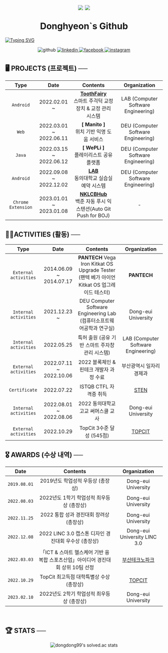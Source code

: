 <h1 align="center">
        <p align="center">
                <img src="https://komarev.com/ghpvc/?username=Donghyeon0915&&style=flat" align="center" />
                <a href ="https://solved.ac/dongdong99"><img src="http://mazassumnida.wtf/api/mini/generate_badge?boj=dongdong99" style="vertical-align: middle;"></a>
        </p>
        Donghyeon`s Github
        
</h1>

<div align="center" style="display:flex">
        <a href="https://git.io/typing-svg"><img
        src="https://readme-typing-svg.demolab.com?font=Fira+Code&duration=500&pause=10&color=7BC5F7&center=true&multiline=true&width=435&height=100&lines=%E2%94%8C%E2%94%80+me+%E2%94%80%E2%94%80%E2%94%90+%E3%80%80++%E3%80%80%E3%80%80%E3%80%80%E3%80%80%E3%80%80%E3%80%80%E3%80%80;donghyeon0915+%40+gmail.com;%E2%94%94%E2%94%80%E2%94%80%E2%94%80%E2%94%80%E2%94%80%E2%94%80%E2%94%80%E2%94%80+email+%E2%94%80%E2%94%80%E2%94%80%E2%94%80%E2%94%80%E2%94%80%E2%94%80%E2%94%80%E2%94%98;%E3%80%80;%E3%80%80;%E3%80%80;%E3%80%80;%E3%80%80;%E3%80%80;%E3%80%80;%E3%80%80"
        alt="Typing SVG" /></a>
</div>

<p align="center"
        <a href="https://github.com/Donghyeon0915" target="_blank">
                <img src=https://img.shields.io/badge/github-%2324292e.svg?&style=for-the-badge&logo=github&logoColor=white alt=github style="margin-bottom: 5px;" />
        </a>
        <a href="https://github.com/Donghyeon0915" target="_blank">
                <img src=https://img.shields.io/badge/git-%231E77B5.svg?&style=for-the-badge&logo=git&logoColor=white alt=linkedin style="margin-bottom: 5px;" />
        </a>
        <a href="https://www.facebook.com/profile.php?id=100007219727232" target="_blank">
                <img src=https://img.shields.io/badge/facebook-%232E87FB.svg?&style=for-the-badge&logo=facebook&logoColor=white alt=facebook style="margin-bottom: 5px;" />
        </a>
        <a href="https://www.instagram.com/dongx._.2/" target="_blank">
                <img src=https://img.shields.io/badge/instagram-%23000000.svg?&style=for-the-badge&logo=instagram&logoColor=white&color=dd2a7b alt=instagram style="margin-bottom: 5px;" />
        </a>  
 </p>
 
<!-- <p align="center">
<a href="https://git.io/typing-svg"><img src="https://readme-typing-svg.demolab.com?font=Fira+Code&pause=1000&color=7BC5F7&center=true&multiline=true&width=435&lines=Donghyeon%60s+GitHub+%E2%AD%90" alt="Typing SVG" /></a>
</p> -->


 
<!-- 백준 스탯 -->
<!-- <p align="center">
   <a href ="https://solved.ac/dongdong99"><img src ="http://mazassumnida.wtf/api/v2/generate_badge?boj=dongdong99"></a>
</p> -->

<!-- <p align="center">
   <a href ="https://solved.ac/dongdong99"><img src="http://mazassumnida.wtf/api/mini/generate_badge?boj=dongdong99"></a>
</p> -->


## 🖥️ PROJECTS (프로젝트) ──

<div align="center">
  
| Type | Date | Contents | Organization |
| :---: | :---: | :---: | :---: |
  | `Android` | 2022.02.01 ~ | <b>[ ToothFairy ](https://github.com/DEU-ToothFairy/ToothFairy_Client)</b> <br>스마트 주걱턱 교정 장치 & 교정 관리 시스템  | LAB (Computer Software Engineering) |
  | `Web` | 2022.03.01 ~<br>2022.06.11 | <b>[ Manito ]</b> <br>위치 기반 익명 도움 서비스 | DEU (Computer Software Engineering) |
  | `Java` | 2022.03.15 ~<br>2022.06.12 | <b>[ WePLi ]</b> <br>플레이리스트 공유 플랫폼 | DEU (Computer Software Engineering) |
  | `Android` | 2022.09.08 ~<br>2022.12.02 | <b>[ LAB ](https://github.com/DEU-Lab-Reservation-System/LAB-Android-App)</b> <br> 동의대학교 실습실 예약 시스템 | DEU (Computer Software Engineering) |
  | `Chrome Extension` | 2023.01.01 ~<br>2023.01.08 | <b>[ NKLCBHub ](https://github.com/Donghyeon0915/NKLCB_Hub)</b> <br> 백준 자동 푸시 익스텐션(Auto Git Push for BOJ) | - |

</div>

## 🏃‍♂️ACTIVITIES **(활동)** ──

<div align="center">
  
| Type | Date | Contents | Organization |
| :---: | :---: | :---: | :---: |
  | `External activities` | 2014.06.09 ~<br>2014.07.17 | <b>PANTECH</b> Vega Iron Kitkat OS Upgrade Tester <br>(팬텍 베가 아이언 Kitkat OS 업그레이드 테스터) | <b>PANTECH</b> |
  | `Internal activities` | 2021.12.23 ~ | DEU Computer Software Engineering Lab <br>(컴퓨터소프트웨어공학과 연구실) | Dong-eui University |
| `Internal activities` | 2022.05.25 | 특허 출원 (공유 기반 스마트 주자창 관리 시스템) | LAB (Computer Software Engineering) |
  | `External activities` | 2022.07.11 ~<br>2022.10.06 | 2022 블록체인 & 핀테크 개발자 과정 수료 | 부산광역시 일자리경제과 |
| `Certificate` | 2022.07.22 | ISTQB CTFL 자격증 취득 | [STEN](https://www.sten.or.kr/exam/examlist.php?gclid=Cj0KCQiAnNacBhDvARIsABnDa6996HD6vHstBwMXSDM6LBDJq0b88r5rgFzghQyQuNsK3yDJ6Zmlh3saAqXhEALw_wcB) |
| `Internal activities` | 2022.08.01 ~<br>2022.08.06 | 2022 동의대학교 고교 써머스쿨 교사 | Dong-eui University |
  | `External activities` | 2022.10.29 | TopCit 3수준 달성 (545점) | [TOPCIT](https://www.topcit.or.kr/home.do) |

 

</div>

## 🎖️ **AWARDS** **(수상 내역)** ──

<div align="center">

| Date | Contents | Organization |
| :---: | :---: | :---: |
| `2019.08.01` | 2019년도 학업성적 우등상 (총장상) | Dong-eui University |
| `2022.08.03` | 2022년도 1학기 학업성적 최우등상 (총장상) | Dong-eui University |
| `2022.11.25` | 2022 통합 성과 경진대회 장려상 (총장상) | Dong-eui University |
| `2022.12.08` | 2022 LINC 3.0 캡스톤 디자인 경진대회 우수상 (총장상) | Dong-eui University LINC 3.0 |
| `2022.03.03` |「ICT & 스마트 헬스케어 기반 융복합 스포츠산업」아이디어 경진대회 상위 10팀 선정 | [부산테크노파크](https://www.btp.or.kr/?action=BD0000M&pagecode=P000000296&command=View&idx=13672&language=KR) |
| `2022.10.29` | TopCit 최고득점 대학특별상 수상 (총장상) | [TOPCIT](https://www.topcit.or.kr/home.do) |
| `2023.02.10` | 2022년도 2학기 학업성적 최우등상 (총장상) | Dong-eui University |

</div>

<!-- ### 💫 Experience
- **DEU** - *Dong-Eui University* ***Computer Software Engineering(2018~)***
- **DEU LAB** - *Dong-Eui University* ***Lab(2021.12.23~)***
- **PANTECH** - *Vega Iron* ***Kitkat OS*** *Upgrade* ***Tester(2014.06.09 ~ 2014.07.17)***
<br/>   -->

<br>

## :trophy: STATS ──

<div align="center">
        
![dongdong99's solved.ac stats](https://github-readme-solvedac.hyp3rflow.vercel.app/api/?handle=dongdong99)

</div>
<!-- 
<table>
   <tr>
     <td>
        <img src="https://github-readme-stats.vercel.app/api?username=donghyeon0915" align = "right"; width="90%">    
     </td>
     <td>
        <img src="https://github-readme-stats.vercel.app/api/top-langs/?username=Donghyeon0915&hide_border=true&layout=compact" width: "100%" />    
     </td>
</table>
<br/>   -->


<!-- ## :gem: Problem Solve Stats  


<p align="center">
   <a href ="https://solved.ac/dongdong99"><img src ="http://mazassumnida.wtf/api/v2/generate_badge?boj=dongdong99"></a>
</p>

<p align="center">
   <a href ="https://solved.ac/dongdong99"><img src="http://mazassumnida.wtf/api/mini/generate_badge?boj=dongdong99"></a>
</p>
<br/>   -->

<!--
**Donghyeon0915/Donghyeon0915** is a ✨ _special_ ✨ repository because its `README.md` (this file) appears on your GitHub profile.

Here are some ideas to get you started:

- 🔭 I’m currently working on ...
- 🌱 I’m currently learning ...
- 👯 I’m looking to collaborate on ...
- 🤔 I’m looking for help with ...
- 💬 Ask me about ...
- 📫 How to reach me: ...
- 😄 Pronouns: ...
- ⚡ Fun fact: ...
- ...
-->
